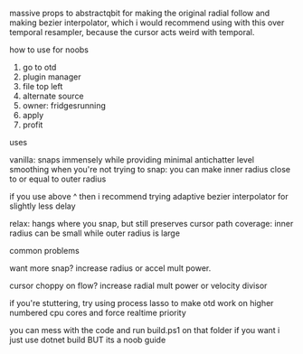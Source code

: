 massive props to abstractqbit for making the original radial follow and making bezier interpolator, which i would recommend using with this over temporal resampler, because the cursor acts weird with temporal.

how to use for noobs

1. go to otd
2. plugin manager
3. file top left
4. alternate source
5. owner: fridgesrunning
6. apply
7. profit

uses

vanilla: snaps immensely while providing minimal antichatter level smoothing when you're not trying to snap: you can make inner radius close to or equal to outer radius

if you use above ^ then i recommend trying adaptive bezier interpolator for slightly less delay

relax: hangs where you snap, but still preserves cursor path coverage: inner radius can be small while outer radius is large

common problems

want more snap? increase radius or accel mult power.

cursor choppy on flow? increase radial mult power or velocity divisor

if you're stuttering, try using process lasso to make otd work on higher numbered cpu cores and force realtime priority

you can mess with the code and run build.ps1 on that folder if you want i just use dotnet build BUT its a noob guide

